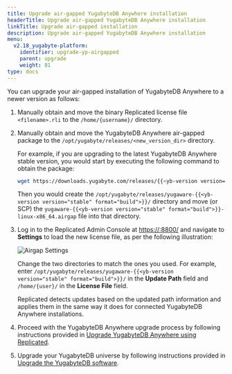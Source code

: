 ```yaml
---
title: Upgrade air-gapped YugabyteDB Anywhere installation
headerTitle: Upgrade air-gapped YugabyteDB Anywhere installation
linkTitle: Upgrade air-gapped installation
description: Upgrade air-gapped YugabyteDB Anywhere installation
menu:
  v2.18_yugabyte-platform:
    identifier: upgrade-yp-airgapped
    parent: upgrade
    weight: 81
type: docs
---
```


You can upgrade your air-gapped installation of YugabyteDB Anywhere to a newer version as follows:

1. Manually obtain and move the binary Replicated license file `<filename>.rli` to the `/home/{username}/`  directory.

2. Manually obtain and move the YugabyteDB Anywhere air-gapped package to the `/opt/yugabyte/releases/<new_version_dir>` directory.

   For example, if you are upgrading to the latest YugabyteDB Anywhere stable version, you would start by executing the following command to obtain the package:

   ```sh
   wget https://downloads.yugabyte.com/releases/{{<yb-version version="stable">}}/yugaware-{{<yb-version version="stable" format="build">}}-linux-x86_64.airgap
   ```

   Then you would create the `/opt/yugabyte/releases/yugaware-{{<yb-version version="stable" format="build">}}/` directory and move (or SCP) the `yugaware-{{<yb-version version="stable" format="build">}}-linux-x86_64.airgap` file into that directory.

3. Log in to the Replicated Admin Console at <https://:8800/> and navigate to **Settings** to load the new license file, as per the following illustration:

   ![Airgap Settings](/images/yp/airgap-settings.png)

   Change the two directories to match the ones you used. For example, enter `/opt/yugabyte/releases/yugaware-{{<yb-version version="stable" format="build">}}/` in the **Update Path** field and `/home/{user}/` in the **License File** field.

   Replicated detects updates based on the updated path information and applies them in the same way it does for connected YugabyteDB Anywhere installations.

4. Proceed with the YugabyteDB Anywhere upgrade process by following instructions provided in [Upgrade YugabyteDB Anywhere using Replicated](../upgrade-yp-replicated/).

5. Upgrade your YugabyteDB universe by following instructions provided in [Upgrade the YugabyteDB software](../../manage-deployments/upgrade-software/).
